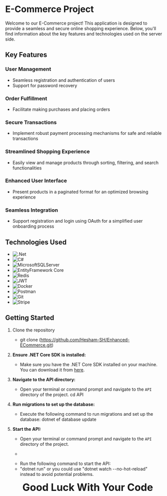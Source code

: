 # E-Commerce Project

Welcome to our E-Commerce project! This application is designed to provide a seamless and secure online shopping experience. Below, you'll find information about the key features and technologies used on the server side.

## Key Features

### User Management
- Seamless registration and authentication of users
- Support for password recovery

### Order Fulfillment
- Facilitate making purchases and placing orders

### Secure Transactions
- Implement robust payment processing mechanisms for safe and reliable transactions

### Streamlined Shopping Experience
- Easily view and manage products through sorting, filtering, and search functionalities

### Enhanced User Interface
- Present products in a paginated format for an optimized browsing experience

### Seamless Integration
- Support registration and login using OAuth for a simplified user onboarding process

## Technologies Used
- ![.Net](https://img.shields.io/badge/.NET-5C2D91?style=for-the-badge&logo=.net&logoColor=white)
- ![C#](https://img.shields.io/badge/c%23-%23239120.svg?style=for-the-badge&logo=csharp&logoColor=white)
- ![MicrosoftSQLServer](https://img.shields.io/badge/Microsoft%20SQL%20Server-CC2927?style=for-the-badge&logo=microsoft%20sql%20server&logoColor=white)
- ![EntityFramework Core](https://img.shields.io/badge/Entity%20Framework%20Core-626CD9?style=for-the-badge&logo=entity%20framework%20core&logoColor=white)
- ![Redis](https://img.shields.io/badge/redis-%23DD0031.svg?style=for-the-badge&logo=redis&logoColor=white)
- ![JWT](https://img.shields.io/badge/JWT-black?style=for-the-badge&logo=JSON%20web%20tokens)
- ![Docker](https://img.shields.io/badge/docker-%230db7ed.svg?style=for-the-badge&logo=docker&logoColor=white)
- ![Postman](https://img.shields.io/badge/Postman-FF6C37?style=for-the-badge&logo=postman&logoColor=white)
- ![Git](https://img.shields.io/badge/git-%23F05033.svg?style=for-the-badge&logo=git&logoColor=white)
- ![Stripe](https://img.shields.io/badge/Stripe-626CD9?style=for-the-badge&logo=Stripe&logoColor=white)

## Getting Started
1. Clone the repository
   - git clone (https://github.com/Hesham-SH/Enhanced-ECommerce.git)

2. **Ensure .NET Core SDK is installed:**
   - Make sure you have the .NET Core SDK installed on your machine. You can download it from [here](https://dotnet.microsoft.com/download).

3. **Navigate to the API directory:**
   - Open your terminal or command prompt and navigate to the `API` directory of the project.
   cd API

3. **Run migrations to set up the database:**
   - Execute the following command to run migrations and set up the database:
   dotnet ef database update

3. **Start the API:**
   - Open your terminal or command prompt and navigate to the `API` directory of the project.
   - ```bash cd API
  
   - Run the following command to start the API:
   - "dotnet run" or you could use "dotnet watch --no-hot-reload" instead to avoid potential problems.


   **<p style="font-size: 2rem; text-align: center; margin:auto;"><strong>Good Luck With Your Code</strong></p>**
